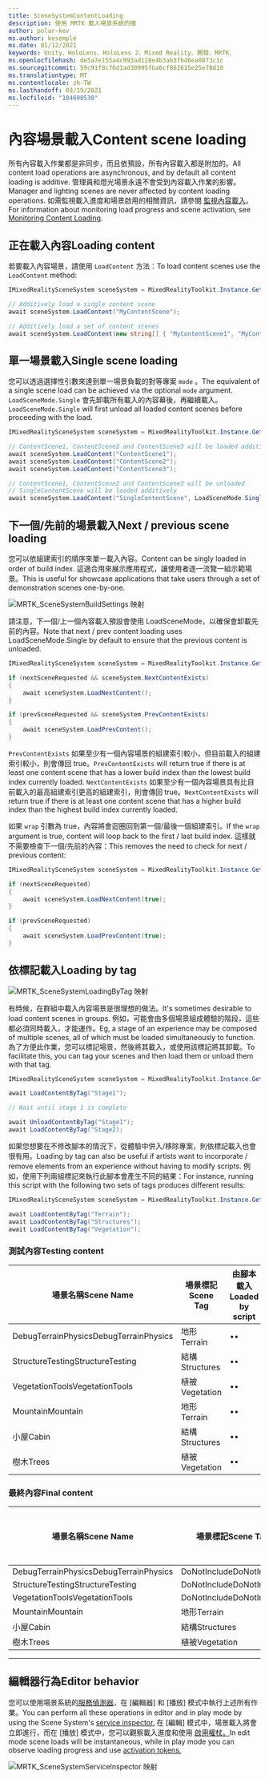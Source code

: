 ```yaml
---
title: SceneSystemContentLoading
description: 使用 MRTK 載入場景系統的檔
author: polar-kev
ms.author: kesemple
ms.date: 01/12/2021
keywords: Unity、HoloLens、HoloLens 2、Mixed Reality、開發、MRTK、
ms.openlocfilehash: de5a7e155a4c993ad128e4b3ab3fb46ea0873c1c
ms.sourcegitcommit: 59c91f8c70d1ad30995fba6cf862615e25e78d10
ms.translationtype: MT
ms.contentlocale: zh-TW
ms.lasthandoff: 03/19/2021
ms.locfileid: "104690538"
---
```

# <a name="content-scene-loading"></a><span data-ttu-id="720b2-104">內容場景載入</span><span class="sxs-lookup"><span data-stu-id="720b2-104">Content scene loading</span></span>

<span data-ttu-id="720b2-105">所有內容載入作業都是非同步，而且依預設，所有內容載入都是附加的。</span><span class="sxs-lookup"><span data-stu-id="720b2-105">All content load operations are asynchronous, and by default all content loading is additive.</span></span> <span data-ttu-id="720b2-106">管理員和燈光場景永遠不會受到內容載入作業的影響。</span><span class="sxs-lookup"><span data-stu-id="720b2-106">Manager and lighting scenes are never affected by content loading operations.</span></span> <span data-ttu-id="720b2-107">如需監視載入進度和場景啟用的相關資訊，請參閱 [監視內容載入](SceneSystemLoadProgress.md)。</span><span class="sxs-lookup"><span data-stu-id="720b2-107">For information about monitoring load progress and scene activation, see [Monitoring Content Loading](SceneSystemLoadProgress.md).</span></span>

## <a name="loading-content"></a><span data-ttu-id="720b2-108">正在載入內容</span><span class="sxs-lookup"><span data-stu-id="720b2-108">Loading content</span></span>

<span data-ttu-id="720b2-109">若要載入內容場景，請使用 `LoadContent` 方法：</span><span class="sxs-lookup"><span data-stu-id="720b2-109">To load content scenes use the `LoadContent` method:</span></span>

```c#
IMixedRealitySceneSystem sceneSystem = MixedRealityToolkit.Instance.GetService<IMixedRealitySceneSystem>();

// Additively load a single content scene
await sceneSystem.LoadContent("MyContentScene");

// Additively load a set of content scenes
await sceneSystem.LoadContent(new string[] { "MyContentScene1", "MyContentScene2", "MyContentScene3" });
```

## <a name="single-scene-loading"></a><span data-ttu-id="720b2-110">單一場景載入</span><span class="sxs-lookup"><span data-stu-id="720b2-110">Single scene loading</span></span>

<span data-ttu-id="720b2-111">您可以透過選擇性引數來達到單一場景負載的對等專案 `mode` 。</span><span class="sxs-lookup"><span data-stu-id="720b2-111">The equivalent of a single scene load can be achieved via the optional `mode` argument.</span></span> <span data-ttu-id="720b2-112">`LoadSceneMode.Single` 會先卸載所有載入的內容幕後，再繼續載入。</span><span class="sxs-lookup"><span data-stu-id="720b2-112">`LoadSceneMode.Single` will first unload all loaded content scenes before proceeding with the load.</span></span>

```c#
IMixedRealitySceneSystem sceneSystem = MixedRealityToolkit.Instance.GetService<IMixedRealitySceneSystem>();

// ContentScene1, ContentScene2 and ContentScene3 will be loaded additively
await sceneSystem.LoadContent("ContentScene1");
await sceneSystem.LoadContent("ContentScene2");
await sceneSystem.LoadContent("ContentScene3");

// ContentScene1, ContentScene2 and ContentScene3 will be unloaded
// SingleContentScene will be loaded additively
await sceneSystem.LoadContent("SingleContentScene", LoadSceneMode.Single);
```

## <a name="next--previous-scene-loading"></a><span data-ttu-id="720b2-113">下一個/先前的場景載入</span><span class="sxs-lookup"><span data-stu-id="720b2-113">Next / previous scene loading</span></span>

<span data-ttu-id="720b2-114">您可以依組建索引的順序來單一載入內容。</span><span class="sxs-lookup"><span data-stu-id="720b2-114">Content can be singly loaded in order of build index.</span></span> <span data-ttu-id="720b2-115">這適合用來展示應用程式，讓使用者逐一流覽一組示範場景。</span><span class="sxs-lookup"><span data-stu-id="720b2-115">This is useful for showcase applications that take users through a set of demonstration scenes one-by-one.</span></span>

![MRTK_SceneSystemBuildSettings 映射](../images/scene-system/MRTK_SceneSystemBuildSettings.png)

<span data-ttu-id="720b2-117">請注意，下一個/上一個內容載入預設會使用 LoadSceneMode，以確保會卸載先前的內容。</span><span class="sxs-lookup"><span data-stu-id="720b2-117">Note that next / prev content loading uses LoadSceneMode.Single by default to ensure that the previous content is unloaded.</span></span>

```c#
IMixedRealitySceneSystem sceneSystem = MixedRealityToolkit.Instance.GetService<IMixedRealitySceneSystem>();

if (nextSceneRequested && sceneSystem.NextContentExists)
{
    await sceneSystem.LoadNextContent();
}

if (prevSceneRequested && sceneSystem.PrevContentExists)
{
    await sceneSystem.LoadPrevContent();
}
```

<span data-ttu-id="720b2-118">`PrevContentExists` 如果至少有一個內容場景的組建索引較小，但目前載入的組建索引較小，則會傳回 true。</span><span class="sxs-lookup"><span data-stu-id="720b2-118">`PrevContentExists` will return true if there is at least one content scene that has a lower build index than the lowest build index currently loaded.</span></span> <span data-ttu-id="720b2-119">`NextContentExists` 如果至少有一個內容場景具有比目前載入的最高組建索引更高的組建索引，則會傳回 true。</span><span class="sxs-lookup"><span data-stu-id="720b2-119">`NextContentExists` will return true if there is at least one content scene that has a higher build index than the highest build index currently loaded.</span></span>

<span data-ttu-id="720b2-120">如果 `wrap` 引數為 true，內容將會迴圈回到第一個/最後一個組建索引。</span><span class="sxs-lookup"><span data-stu-id="720b2-120">If the `wrap` argument is true, content will loop back to the first / last build index.</span></span> <span data-ttu-id="720b2-121">這樣就不需要檢查下一個/先前的內容：</span><span class="sxs-lookup"><span data-stu-id="720b2-121">This removes the need to check for next / previous content:</span></span>

```c#
IMixedRealitySceneSystem sceneSystem = MixedRealityToolkit.Instance.GetService<IMixedRealitySceneSystem>();

if (nextSceneRequested)
{
    await sceneSystem.LoadNextContent(true);
}

if (prevSceneRequested)
{
    await sceneSystem.LoadPrevContent(true);
}
```

## <a name="loading-by-tag"></a><span data-ttu-id="720b2-122">依標記載入</span><span class="sxs-lookup"><span data-stu-id="720b2-122">Loading by tag</span></span>

![MRTK_SceneSystemLoadingByTag 映射](../images/scene-system/MRTK_SceneSystemLoadingByTag.png)

<span data-ttu-id="720b2-124">有時候，在群組中載入內容場景是很理想的做法。</span><span class="sxs-lookup"><span data-stu-id="720b2-124">It's sometimes desirable to load content scenes in groups.</span></span> <span data-ttu-id="720b2-125">例如，可能會由多個場景組成體驗的階段，這些都必須同時載入，才能運作。</span><span class="sxs-lookup"><span data-stu-id="720b2-125">Eg, a stage of an experience may be composed of multiple scenes, all of which must be loaded simultaneously to function.</span></span> <span data-ttu-id="720b2-126">為了方便此作業，您可以標記場景，然後將其載入，或使用該標記將其卸載。</span><span class="sxs-lookup"><span data-stu-id="720b2-126">To facilitate this, you can tag your scenes and then load them or unload them with that tag.</span></span>

```c#
IMixedRealitySceneSystem sceneSystem = MixedRealityToolkit.Instance.GetService<IMixedRealitySceneSystem>();

await LoadContentByTag("Stage1");

// Wait until stage 1 is complete

await UnloadContentByTag("Stage1");
await LoadContentByTag("Stage2);
```

<span data-ttu-id="720b2-127">如果您想要在不修改腳本的情況下，從體驗中併入/移除專案，則依標記載入也會很有用。</span><span class="sxs-lookup"><span data-stu-id="720b2-127">Loading by tag can also be useful if artists want to incorporate / remove elements from an experience without having to modify scripts.</span></span> <span data-ttu-id="720b2-128">例如，使用下列兩組標記來執行此腳本會產生不同的結果：</span><span class="sxs-lookup"><span data-stu-id="720b2-128">For instance, running this script with the following two sets of tags produces different results:</span></span>

```c#
IMixedRealitySceneSystem sceneSystem = MixedRealityToolkit.Instance.GetService<IMixedRealitySceneSystem>();

await LoadContentByTag("Terrain");
await LoadContentByTag("Structures");
await LoadContentByTag("Vegetation");
```

### <a name="testing-content"></a><span data-ttu-id="720b2-129">測試內容</span><span class="sxs-lookup"><span data-stu-id="720b2-129">Testing content</span></span>

<span data-ttu-id="720b2-130">場景名稱</span><span class="sxs-lookup"><span data-stu-id="720b2-130">Scene Name</span></span> | <span data-ttu-id="720b2-131">場景標記</span><span class="sxs-lookup"><span data-stu-id="720b2-131">Scene Tag</span></span> | <span data-ttu-id="720b2-132">由腳本載入</span><span class="sxs-lookup"><span data-stu-id="720b2-132">Loaded by script</span></span>
---|---|---
<span data-ttu-id="720b2-133">DebugTerrainPhysics</span><span class="sxs-lookup"><span data-stu-id="720b2-133">DebugTerrainPhysics</span></span> | <span data-ttu-id="720b2-134">地形</span><span class="sxs-lookup"><span data-stu-id="720b2-134">Terrain</span></span> | <span data-ttu-id="720b2-135">•</span><span class="sxs-lookup"><span data-stu-id="720b2-135">•</span></span>
<span data-ttu-id="720b2-136">StructureTesting</span><span class="sxs-lookup"><span data-stu-id="720b2-136">StructureTesting</span></span> | <span data-ttu-id="720b2-137">結構</span><span class="sxs-lookup"><span data-stu-id="720b2-137">Structures</span></span> | <span data-ttu-id="720b2-138">•</span><span class="sxs-lookup"><span data-stu-id="720b2-138">•</span></span>
<span data-ttu-id="720b2-139">VegetationTools</span><span class="sxs-lookup"><span data-stu-id="720b2-139">VegetationTools</span></span> | <span data-ttu-id="720b2-140">植被</span><span class="sxs-lookup"><span data-stu-id="720b2-140">Vegetation</span></span> | <span data-ttu-id="720b2-141">•</span><span class="sxs-lookup"><span data-stu-id="720b2-141">•</span></span>
<span data-ttu-id="720b2-142">Mountain</span><span class="sxs-lookup"><span data-stu-id="720b2-142">Mountain</span></span> | <span data-ttu-id="720b2-143">地形</span><span class="sxs-lookup"><span data-stu-id="720b2-143">Terrain</span></span> | <span data-ttu-id="720b2-144">•</span><span class="sxs-lookup"><span data-stu-id="720b2-144">•</span></span>
<span data-ttu-id="720b2-145">小屋</span><span class="sxs-lookup"><span data-stu-id="720b2-145">Cabin</span></span> | <span data-ttu-id="720b2-146">結構</span><span class="sxs-lookup"><span data-stu-id="720b2-146">Structures</span></span> | <span data-ttu-id="720b2-147">•</span><span class="sxs-lookup"><span data-stu-id="720b2-147">•</span></span>
<span data-ttu-id="720b2-148">樹木</span><span class="sxs-lookup"><span data-stu-id="720b2-148">Trees</span></span> | <span data-ttu-id="720b2-149">植被</span><span class="sxs-lookup"><span data-stu-id="720b2-149">Vegetation</span></span> | <span data-ttu-id="720b2-150">•</span><span class="sxs-lookup"><span data-stu-id="720b2-150">•</span></span>

### <a name="final-content"></a><span data-ttu-id="720b2-151">最終內容</span><span class="sxs-lookup"><span data-stu-id="720b2-151">Final content</span></span>

<span data-ttu-id="720b2-152">場景名稱</span><span class="sxs-lookup"><span data-stu-id="720b2-152">Scene Name</span></span> | <span data-ttu-id="720b2-153">場景標記</span><span class="sxs-lookup"><span data-stu-id="720b2-153">Scene Tag</span></span> | <span data-ttu-id="720b2-154">由腳本載入</span><span class="sxs-lookup"><span data-stu-id="720b2-154">Loaded by script</span></span>
---|---|---
<span data-ttu-id="720b2-155">DebugTerrainPhysics</span><span class="sxs-lookup"><span data-stu-id="720b2-155">DebugTerrainPhysics</span></span> | <span data-ttu-id="720b2-156">DoNotInclude</span><span class="sxs-lookup"><span data-stu-id="720b2-156">DoNotInclude</span></span> |
<span data-ttu-id="720b2-157">StructureTesting</span><span class="sxs-lookup"><span data-stu-id="720b2-157">StructureTesting</span></span> | <span data-ttu-id="720b2-158">DoNotInclude</span><span class="sxs-lookup"><span data-stu-id="720b2-158">DoNotInclude</span></span> |
<span data-ttu-id="720b2-159">VegetationTools</span><span class="sxs-lookup"><span data-stu-id="720b2-159">VegetationTools</span></span> | <span data-ttu-id="720b2-160">DoNotInclude</span><span class="sxs-lookup"><span data-stu-id="720b2-160">DoNotInclude</span></span> |
<span data-ttu-id="720b2-161">Mountain</span><span class="sxs-lookup"><span data-stu-id="720b2-161">Mountain</span></span> | <span data-ttu-id="720b2-162">地形</span><span class="sxs-lookup"><span data-stu-id="720b2-162">Terrain</span></span> | <span data-ttu-id="720b2-163">•</span><span class="sxs-lookup"><span data-stu-id="720b2-163">•</span></span>
<span data-ttu-id="720b2-164">小屋</span><span class="sxs-lookup"><span data-stu-id="720b2-164">Cabin</span></span> | <span data-ttu-id="720b2-165">結構</span><span class="sxs-lookup"><span data-stu-id="720b2-165">Structures</span></span> | <span data-ttu-id="720b2-166">•</span><span class="sxs-lookup"><span data-stu-id="720b2-166">•</span></span>
<span data-ttu-id="720b2-167">樹木</span><span class="sxs-lookup"><span data-stu-id="720b2-167">Trees</span></span> | <span data-ttu-id="720b2-168">植被</span><span class="sxs-lookup"><span data-stu-id="720b2-168">Vegetation</span></span> | <span data-ttu-id="720b2-169">•</span><span class="sxs-lookup"><span data-stu-id="720b2-169">•</span></span>

---

## <a name="editor-behavior"></a><span data-ttu-id="720b2-170">編輯器行為</span><span class="sxs-lookup"><span data-stu-id="720b2-170">Editor behavior</span></span>

<span data-ttu-id="720b2-171">您可以使用場景系統的[服務偵測器](../../configuration/MixedRealityConfigurationGuide.md#editor-utilities)，在 [編輯器] 和 [播放] 模式中執行上述所有作業。</span><span class="sxs-lookup"><span data-stu-id="720b2-171">You can perform all these operations in editor and in play mode by using the Scene System's [service inspector.](../../configuration/MixedRealityConfigurationGuide.md#editor-utilities)</span></span> <span data-ttu-id="720b2-172">在 [編輯] 模式中，場景載入將會立即進行，而在 [播放] 模式中，您可以觀察載入進度和使用 [啟用權杖。](SceneSystemLoadProgress.md)</span><span class="sxs-lookup"><span data-stu-id="720b2-172">In edit mode scene loads will be instantaneous, while in play mode you can observe loading progress and use [activation tokens.](SceneSystemLoadProgress.md)</span></span>

![MRTK_SceneSystemServiceInspector 映射](../images/scene-system/MRTK_SceneSystemServiceInspector.PNG)

